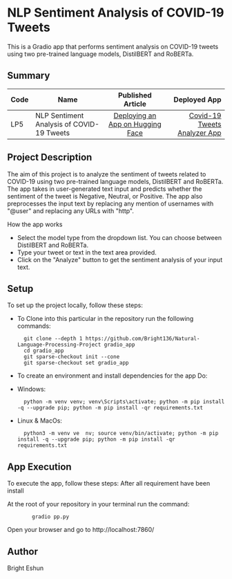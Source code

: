 # NLP Sentiment Analysis of COVID-19 Tweets
This is a Gradio app that performs sentiment analysis on COVID-19 tweets using two pre-trained language models, DistilBERT and RoBERTa.

## Summary
| Code      | Name        | Published Article |  Deployed App |
|-----------|-------------|:-------------:|------:|
| LP5 | NLP Sentiment Analysis of COVID-19 Tweets |  [Deploying an App on Hugging Face](https://medium.com/@brighteshun/deploying-a-sentiement-analysis-app-on-huggingface-faeb43954905) | [Covid-19 Tweets Analyzer App](https://huggingface.co/spaces/bright1/sentiment-analysis-app-gradio) |

			
## Project Description
The aim of this project is to analyze the sentiment of tweets related to COVID-19 using two pre-trained language models, DistilBERT and RoBERTa. The app takes in user-generated text input and predicts whether the sentiment of the tweet is Negative, Neutral, or Positive. The app also preprocesses the input text by replacing any mention of usernames with "@user" and replacing any URLs with "http".

How the app works

- Select the model type from the dropdown list. You can choose between DistilBERT and RoBERTa.
- Type your tweet or text in the text area provided.
- Click on the "Analyze" button to get the sentiment analysis of your input text.

## Setup
To set up the project locally, follow these steps:

- To Clone into this particular in the repository run the following commands:
        
        git clone --depth 1 https://github.com/Bright136/Natural-Language-Processing-Project gradio_app 
        cd gradio_app
        git sparse-checkout init --cone 
        git sparse-checkout set gradio_app


- To create an environment and install dependencies for the app
Do:
- Windows:

        python -m venv venv; venv\Scripts\activate; python -m pip install -q --upgrade pip; python -m pip install -qr requirements.txt  

- Linux & MacOs:

        python3 -m venv ve  nv; source venv/bin/activate; python -m pip install -q --upgrade pip; python -m pip install -qr requirements.txt


## App Execution
To execute the app, follow these steps:
After all requirement have been install

At the root of your repository in your terminal
run the command: 

            gradio pp.py

Open your browser and go to http://localhost:7860/


## Author
Bright Eshun
